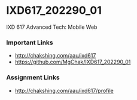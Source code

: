 # IXD617_202290_01
IXD 617 Advanced Tech: Mobile Web

### Important Links
- http://chakshing.com/aau/ixd617
- https://github.com/MgChak/IXD617_202290_01

### Assignment Links
- http://chakshing.com/aau/ixd617/profile
